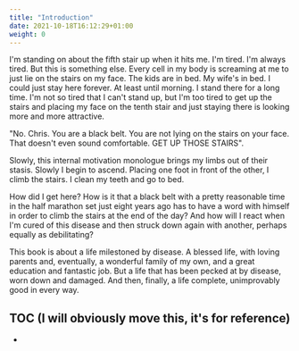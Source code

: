 ```yaml
---
title: "Introduction"
date: 2021-10-18T16:12:29+01:00
weight: 0
---
```


I'm standing on about the fifth stair up when it hits me. I'm tired. I'm always tired. But this is something else. Every cell in my body is screaming at me to just lie on the stairs on my face. The kids are in bed. My wife's in bed. I could just stay here forever. At least until morning. I stand there for a long time. I'm not so tired that I can't stand up, but I'm too tired to get up the stairs and placing my face on the tenth stair and just staying there is looking more and more attractive.

"No. Chris. You are a black belt. You are not lying on the stairs on your face. That doesn't even sound comfortable. GET UP THOSE STAIRS".

Slowly, this internal motivation monologue brings my limbs out of their stasis. Slowly I begin to ascend. Placing one foot in front of the other, I climb the stairs. I clean my teeth and go to bed.

How did I get here? How is it that a black belt with a pretty reasonable time in the half marathon set just eight years ago has to have a word with himself in order to climb the stairs at the end of the day? And how will I react when I'm cured of this disease and then struck down again with another, perhaps equally as debilitating?

This book is about a life milestoned by disease. A blessed life, with loving parents and, eventually, a wonderful family of my own, and a great education and fantastic job. But a life that has been pecked at by disease, worn down and damaged. And then, finally, a life complete, unimprovably good in every way.

## TOC (I will obviously move this, it's for reference)

* 